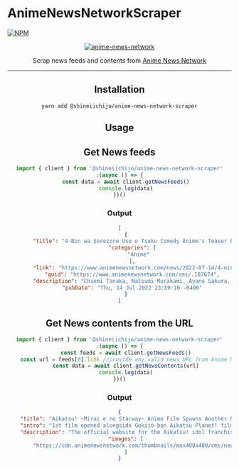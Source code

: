 # AnimeNewsNetworkScraper

[![NPM](https://img.shields.io/badge/Available%20On-NPM-lightgrey.svg?logo=npm&logoColor=339933&labelColor=white&style=flat-square)](https://www.npmjs.com/package/@shineiichijo/anime-news-network-scraper)

<div align=center>
<a href="https://github.com/LuckyYam/AnimeNewsNetworkScraper"><img src="https://i.imgur.com/KkkVr1g.png" alt="anime-news-network" border="0"></a>


Scrap news feeds and contents from [Anime News Network](https://www.animenewsnetwork.com/)

---

## Installation
```
yarn add @shineiichijo/anime-news-network-scraper
```

## Usage
## Get News feeds
```ts
import { client } from '@shineiichijo/anime-news-network-scraper'
;(async () => {
    const data = await client.getNewsFeeds()
    console.log(data)
})()
```
### Output
```JSON
[
    {
        "title": "4-Nin wa Sorezore Uso o Tsuku Comedy Anime's Teaser Reveals Cast, Staff, October Debut",
        "categories": [
            "Anime"
        ],
        "link": "https://www.animenewsnetwork.com/news/2022-07-14/4-nin-wa-sorezore-uso-o-tsuku-comedy-anime-teaser-reveals-cast-staff-october-debut/.187674",
        "guid": "https://www.animenewsnetwork.com/cms/.187674",
        "description": "Chiemi Tanaka, Natsumi Murakami, Ayane Sakura, Megumi Han star as schoolgirls with double life",
        "pubDate": "Thu, 14 Jul 2022 23:59:16 -0400"
    }
]
```

## Get News contents from the URL

```ts
import { client } from '@shineiichijo/anime-news-network-scraper'
;(async () => {
    const feeds = await client.getNewsFeeds()
    const url = feeds[0].link //provide any valid news URL from Anime News Network to scrap
    const data = await client.getNewsContents(url)
    console.log(data)
})()
```

### Output
```JSON
{
    "title": "Aikatsu! ~Mirai e no Starway~ Anime Film Spawns Another New Film in Early 2023",
    "intro": "1st film opened alongside Gekijō-ban Aikatsu Planet! film on Friday",
    "description": "The official website for the Aikatsu! idol franchise announced on Friday that Aikatsu! 10th Story ~Mirai e no Starway~, the franchise's 10th anniversary film that accompanied the opening....",
    "images": [
        "https://cdn.animenewsnetwork.com/thumbnails/max400x400/cms/news.5/184604/202204132125126693.jpg"
    ]
}
```